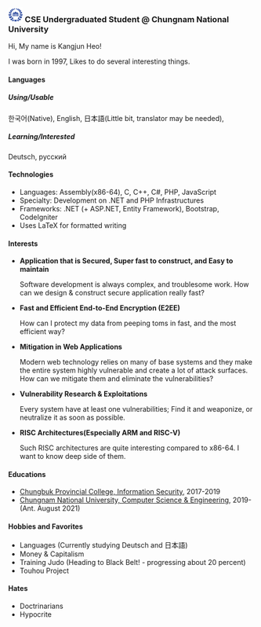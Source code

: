 ### <img src="https://raw.githubusercontent.com/0x00000FF/0x00000FF/master/images.png" height="30" /> CSE Undergraduated Student @ Chungnam National University

Hi, My name is Kangjun Heo!

I was born in 1997, Likes to do several interesting things.

#### Languages

##### Using/Usable
한국어(Native), English, 日本語(Little bit, translator may be needed),

##### Learning/Interested
Deutsch, русский

#### Technologies
* Languages: Assembly(x86-64), C, C++, C#, PHP, JavaScript
* Specialty: Development on .NET and PHP Infrastructures
* Frameworks: .NET (+ ASP.NET, Entity Framework), Bootstrap, CodeIgniter
* Uses LaTeX for formatted writing

#### Interests
* **Application that is Secured, Super fast to construct, and Easy to maintain**

  Software development is always complex, and troublesome work. How can we design & construct secure application really fast?

* **Fast and Efficient End-to-End Encryption (E2EE)**
  
  How can I protect my data from peeping toms in fast, and the most efficient way?
* **Mitigation in Web Applications**

  Modern web technology relies on many of base systems and they make the entire system highly vulnerable and create a lot of attack surfaces. How can we mitigate them and eliminate the vulnerabilities?
* **Vulnerability Research & Exploitations**

  Every system have at least one vulnerabilities; Find it and weaponize, or neutralize it as soon as possible.
* **RISC Architectures(Especially ARM and RISC-V)**

  Such RISC architectures are quite interesting compared to x86-64. I want to know deep side of them. 

#### Educations
* [Chungbuk Provincial College, Information Security](http://www.cpu.ac.kr/), 2017-2019
* [Chungnam National University, Computer Science & Engineering](https://computer.cnu.ac.kr/computer/index.do), 2019- (Ant. August 2021)

#### Hobbies and Favorites
* Languages (Currently studying Deutsch and 日本語)
* Money & Capitalism
* Training Judo (Heading to Black Belt! - progressing about 20 percent)
* Touhou Project

#### Hates
* Doctrinarians
* Hypocrite
